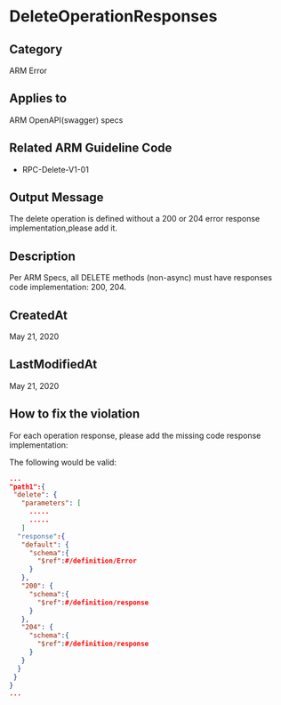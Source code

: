 # DeleteOperationResponses

## Category

ARM Error

## Applies to

ARM OpenAPI(swagger) specs

## Related ARM Guideline Code

- RPC-Delete-V1-01

## Output Message

The delete operation is defined without a 200 or 204 error response implementation,please add it.

## Description

Per ARM Specs, all DELETE methods (non-async) must have responses code implementation: 200, 204.

## CreatedAt

May 21, 2020

## LastModifiedAt

May 21, 2020

## How to fix the violation

For each operation response, please add the missing code response implementation:

The following would be valid:

```json
...
"path1":{
 "delete": {
   "parameters": [
     .....
     .....
   ]
  "response":{
   "default": {
     "schema":{
       "$ref":#/definition/Error
     }
   },
   "200": {
     "schema":{
       "$ref":#/definition/response
     }
   },
   "204": {
     "schema":{
       "$ref":#/definition/response
     }
   }
  }
 }
}
...
```
